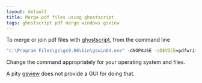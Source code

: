 ```yaml
---
layout: default
title: Merge pdf files using ghostscript
tags: ghostscript pdf merge windows gsview
---
```


To merge or join pdf files with [ghostscript](http://www.ghostscript.com/), from the command line

```cmd
"c:\Program Files\gs\gs9.06\bin\gswin64.exe" -dNOPAUSE -sDEVICE=pdfwrite -sOUTPUTFILE=join.pdf -dBATCH ch01.pdf ch02.pdf ch03.pdf ch04.pdf ch05.pdf ch06.pdf ch07.pdf ch08.pdf ch09.pdf ch10.pdf ch11.pdf ch12.pdf ch13.pdf AppA.pdf AppB.pdf
```

Change the command appropriately for your operating system and files.

A pity [gsview](http://pages.cs.wisc.edu/~ghost/gsview/) does not provide a GUI for doing that.
